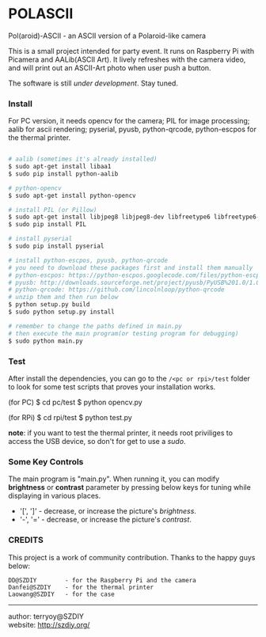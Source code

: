POLASCII 
========

Pol(aroid)-ASCII - an ASCII version of a Polaroid-like camera

This is a small project intended for party event. It runs on Raspberry Pi with Picamera and AALib(ASCII Art). It lively refreshes with the camera video, and will print out an ASCII-Art photo when user push a button.

The software is still *under development*. Stay tuned.

### Install

For PC version, it needs opencv for the camera; PIL for image processing; aalib for ascii rendering; pyserial, pyusb, python-qrcode, python-escpos for the thermal printer.

```bash

# aalib (sometimes it's already installed)
$ sudo apt-get install libaa1
$ sudo pip install python-aalib

# python-opencv
$ sudo apt-get install python-opencv

# install PIL (or Pillow)
$ sudo apt-get install libjpeg8 libjpeg8-dev libfreetype6 libfreetype6-dev zlib1g-dev
$ sudo pip install PIL

# install pyserial
$ sudo pip install pyserial

# install python-escpos, pyusb, python-qrcode
# you need to download these packages first and install them manually
# python-escpos: https://python-escpos.googlecode.com/files/python-escpos-1.0-1.zip
# pyusb: http://downloads.sourceforge.net/project/pyusb/PyUSB%201.0/1.0.0-beta-1/pyusb-1.0.0b1.zip
# python-qrcode: https://github.com/lincolnloop/python-qrcode
# unzip them and then run below
$ python setup.py build
$ sudo python setup.py install

# remember to change the paths defined in main.py
# then execute the main program(or testing program for debugging)
$ sudo python main.py

```

### Test

After install the dependencies, you can go to the ```/<pc or rpi>/test``` folder to look for some test scripts that proves your installation works.

(for PC) 
$ cd pc/test
$ python opencv.py

(for RPi)
$ cd rpi/test
$ python test.py

**note**: if you want to test the thermal printer, it needs root priviliges to access the USB device, so don't for get to use a _sudo_.

### Some Key Controls

The main program is "main.py". When running it, you can modify **brightness** or **contrast** parameter by pressing below keys for tuning while displaying in various places.

 * '[', ']' - decrease, or increase the picture's _brightness_.
 * '-', '=' - decrease, or increase the picture's _contrast_.

### CREDITS

This project is a work of community contribution. Thanks to the happy guys below:

    DD@SZDIY		- for the Raspberry Pi and the camera
    Danfei@SZDIY	- for the thermal printer
    Laowang@SZDIY	- for the case

---
author: terryoy@SZDIY  
website: http://szdiy.org/

